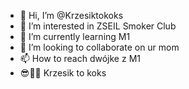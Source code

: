 - 👋 Hi, I’m @Krzesiktokoks
- 👀 I’m interested in ZSEIL Smoker Club
- 🌱 I’m currently learning M1
- 💞️ I’m looking to collaborate on ur mom
- 📫 How to reach dwójke z M1
- 😎🤙🤙 Krzesik to koks

<!---
Krzesiktokoks/Krzesiktokoks is a ✨ special ✨ repository because its `README.md` (this file) appears on your GitHub profile.
You can click the Preview link to take a look at your changes.
--->
